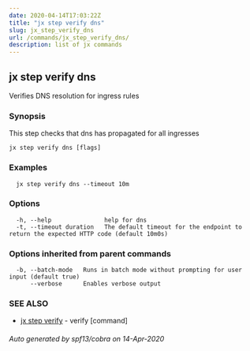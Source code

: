 ```yaml
---
date: 2020-04-14T17:03:22Z
title: "jx step verify dns"
slug: jx_step_verify_dns
url: /commands/jx_step_verify_dns/
description: list of jx commands
---
```

## jx step verify dns

Verifies DNS resolution for ingress rules

### Synopsis

This step checks that dns has propagated for all ingresses

```
jx step verify dns [flags]
```

### Examples

```
  jx step verify dns --timeout 10m
```

### Options

```
  -h, --help               help for dns
  -t, --timeout duration   The default timeout for the endpoint to return the expected HTTP code (default 10m0s)
```

### Options inherited from parent commands

```
  -b, --batch-mode   Runs in batch mode without prompting for user input (default true)
      --verbose      Enables verbose output
```

### SEE ALSO

* [jx step verify](/commands/jx_step_verify/)	 - verify [command]

###### Auto generated by spf13/cobra on 14-Apr-2020
